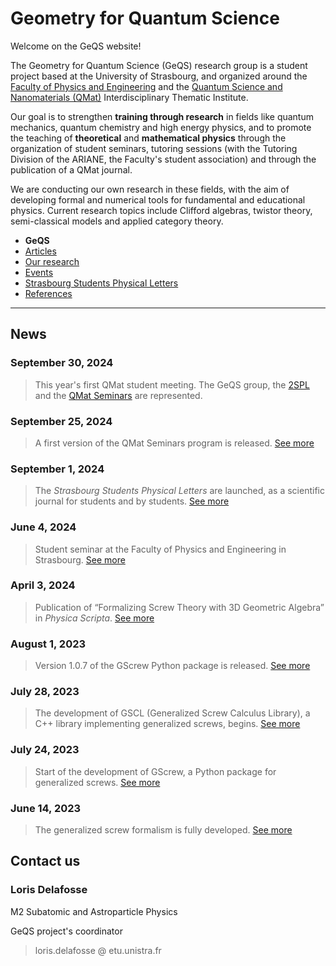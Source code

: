 # Geometry for Quantum Science

Welcome on the GeQS website!

The Geometry for Quantum Science (GeQS) research group is a student project based at the University of Strasbourg, and organized around the [Faculty of Physics and Engineering](https://physique-ingenierie.unistra.fr/) and the [Quantum Science and Nanomaterials (QMat)](https://qmat.unistra.fr/) Interdisciplinary Thematic Institute.

Our goal is to strengthen **training through research** in fields like quantum mechanics, quantum chemistry and high energy physics, and to promote the teaching of **theoretical** and **mathematical physics** through the organization of student seminars, tutoring sessions (with the Tutoring Division of the ARIANE, the Faculty's student association) and through the publication of a QMat journal.

We are conducting our own research in these fields, with the aim of developing formal and numerical tools for fundamental and educational physics. Current research topics include Clifford algebras, twistor theory, semi-classical models and applied category theory.

- **GeQS**
- [Articles](articles.md)
- [Our research](research.md)
- [Events](events.md)
- [Strasbourg Students Physical Letters](journal.md)
- [References](references.md)

* * * 

## News

### September 30, 2024
> This year's first QMat student meeting. The GeQS group, the [2SPL](journal.md) and the [QMat Seminars](events/qmat_seminars.md) are represented.

### September 25, 2024
> A first version of the QMat Seminars program is released. [See more](events/qmat_seminars.md)

### September 1, 2024
> The *Strasbourg Students Physical Letters* are launched, as a scientific journal for students and by students. [See more](journal.md)

### June 4, 2024
> Student seminar at the Faculty of Physics and Engineering in Strasbourg. [See more](events.md#2024-student-seminar-on-quantum-sciences)

### April 3, 2024
> Publication of “Formalizing Screw Theory with 3D Geometric Algebra” in *Physica Scripta*. [See more](articles.md#formalizing-screw-theory-with-3d-geometric-algebra)

### August 1, 2023
> Version 1.0.7 of the GScrew Python package is released. [See more](research.md#generalized-screw-theory-for-mechanics-and-twistors)

### July 28, 2023
> The development of GSCL (Generalized Screw Calculus Library), a C++ library implementing generalized screws, begins. [See more](research.md#generalized-screw-theory-for-mechanics-and-twistors)

### July 24, 2023
> Start of the development of GScrew, a Python package for generalized screws. [See more](research.md#generalized-screw-theory-for-mechanics-and-twistors)

### June 14, 2023
> The generalized screw formalism is fully developed. [See more](articles.md#a-new-approach-to-screw-theory-using-geometric-algebra)

## Contact us

### Loris Delafosse

M2 Subatomic and Astroparticle Physics

GeQS project's coordinator

> loris.delafosse @ etu.unistra.fr
